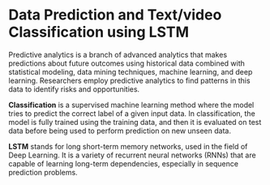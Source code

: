 # Data Prediction and Text/video Classification using LSTM
Predictive analytics is a branch of advanced analytics that makes predictions about future outcomes using historical data combined with statistical modeling, data mining techniques, machine learning, and deep learning. Researchers employ predictive analytics to find patterns in this data to identify risks and opportunities.

**Classification** is a supervised machine learning method where the model tries to predict the correct label of a given input data. In classification, the model is fully trained using the training data, and then it is evaluated on test data before being used to perform prediction on new unseen data.

**LSTM** stands for long short-term memory networks, used in the field of Deep Learning. It is a variety of recurrent neural networks (RNNs) that are capable of learning long-term dependencies, especially in sequence prediction problems.
